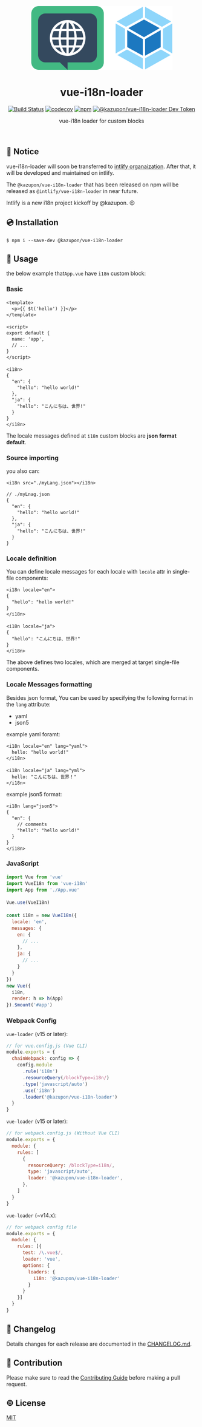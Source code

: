 <p align="center"><img width="373px" height="168px" src="./assets/vue-i18n-loader.png" alt="Vue I18n Loader logo"></p>

<h1 align="center">vue-i18n-loader</h1>

<p align="center">
  <a href="https://circleci.com/gh/kazupon/vue-i18n-loader"><img src="https://circleci.com/gh/kazupon/vue-i18n-loader.svg?style=svg" alt="Build Status"></a>
  <a href="https://codecov.io/gh/kazupon/vue-i18n-loader"><img src="https://codecov.io/gh/kazupon/vue-i18n-loader/branch/dev/graph/badge.svg" alt="codecov"></a>
  <a href="https://www.npmjs.com/package/@kazupon/vue-i18n-loader"><img src="https://img.shields.io/npm/v/@kazupon/vue-i18n-loader.svg" alt="npm"></a>
  <a href="https://devtoken.rocks/package/@kazupon/vue-i18n-loader"><img src="https://badge.devtoken.rocks/@kazupon/vue-i18n-loader" alt="@kazupon/vue-i18n-loader Dev Token"/></a>
</p>

<p align="center">vue-i18n loader for custom blocks</p>

<br/>

## :loudspeaker: Notice
vue-i18n-loader will soon be transferred to [intlify organaization](https://github.com/intlify). After that, it will be developed and maintained on intlify.

The `@kazupon/vue-i18n-loader` that has been released on npm will be released as `@intlify/vue-i18n-loader` in near future.

Intlify is a new i18n project kickoff by @kazupon. 😉 

## :cd: Installation

    $ npm i --save-dev @kazupon/vue-i18n-loader

## :rocket: Usage

the below example that`App.vue` have `i18n` custom block:

### Basic

```vue
<template>
  <p>{{ $t('hello') }}</p>
</template>

<script>
export default {
  name: 'app',
  // ...
}
</script>

<i18n>
{
  "en": {
    "hello": "hello world!"
  },
  "ja": {
    "hello": "こんにちは、世界!"
  }
}
</i18n>
```

The locale messages defined at  `i18n` custom blocks are **json format default**.

### Source importing

you also can:

```vue
<i18n src="./myLang.json"></i18n>
```

```json5
// ./myLnag.json
{
  "en": {
    "hello": "hello world!"
  },
  "ja": {
    "hello": "こんにちは、世界!"
  }
}
```

### Locale definition

You can define locale messages for each locale with `locale` attr in single-file components:

```vue
<i18n locale="en">
{
  "hello": "hello world!"
}
</i18n>

<i18n locale="ja">
{
  "hello": "こんにちは、世界!"
}
</i18n>
```

The above defines two locales, which are merged at target single-file components.


### Locale Messages formatting

Besides json format, You can be used by specifying the following format in the `lang` attribute:

- yaml
- json5

example yaml foramt:

```vue
<i18n locale="en" lang="yaml">
  hello: "hello world!"
</i18n>

<i18n locale="ja" lang="yml">
  hello: "こんにちは、世界！"
</i18n>
```

example json5 format:

```vue
<i18n lang="json5">
{
  "en": {
    // comments
    "hello": "hello world!"
  }
}
</i18n>
```

### JavaScript

```javascript
import Vue from 'vue'
import VueI18n from 'vue-i18n'
import App from './App.vue'

Vue.use(VueI18n)

const i18n = new VueI18n({
  locale: 'en',
  messages: {
    en: {
      // ...
    },
    ja: {
      // ...
    }
  }
})
new Vue({
  i18n,
  render: h => h(App)
}).$mount('#app')
```

### Webpack Config

`vue-loader` (v15 or later):

```javascript
// for vue.config.js (Vue CLI)
module.exports = {
  chainWebpack: config => {
    config.module
      .rule('i18n')
      .resourceQuery(/blockType=i18n/)
      .type('javascript/auto')
      .use('i18n')
      .loader('@kazupon/vue-i18n-loader')
  }
}
```

`vue-loader` (v15 or later):

```javascript
// for webpack.config.js (Without Vue CLI)
module.exports = {
  module: {
    rules: [
      {
        resourceQuery: /blockType=i18n/,
        type: 'javascript/auto',
        loader: '@kazupon/vue-i18n-loader',
      },
    ]
  }
}
```

`vue-loader` (~v14.x):

```javascript
// for webpack config file
module.exports = {
  module: {
    rules: [{
      test: /\.vue$/,
      loader: 'vue',
      options: {
        loaders: {
          i18n: '@kazupon/vue-i18n-loader'
        }
      }
    }]
  }
}
```

## :scroll: Changelog
Details changes for each release are documented in the [CHANGELOG.md](https://github.com/kazupon/vue-i18n-loader/blob/master/CHANGELOG.md).

## :muscle: Contribution
Please make sure to read the [Contributing Guide](https://github.com/kazupon/vue-i18n-loader/blob/master/.github/CONTRIBUTING.md) before making a pull request.

## :copyright: License

[MIT](http://opensource.org/licenses/MIT)

